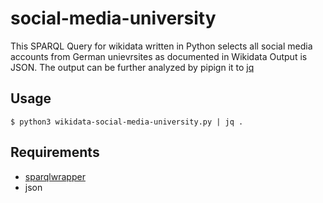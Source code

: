 # social-media-university
This SPARQL Query for wikidata written in Python selects all social media accounts from German unievrsites as documented in Wikidata
Output is JSON. The output can be further analyzed by pipign it to [jq](https://jqlang.github.io/jq/)

## Usage
`$ python3 wikidata-social-media-university.py | jq .`

## Requirements
- [sparqlwrapper](https://rdflib.github.io/sparqlwrapper/)
- json
